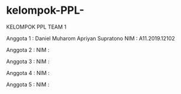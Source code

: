 # kelompok-PPL-
KELOMPOK PPL 
TEAM 1

Anggota 1 : Daniel Muharom Apriyan Supratono
NIM       : A11.2019.12102

Anggota 2 : 
NIM       :

Anggota 3 :
NIM       :

Anggota 4 :
NIM       :

Anggota 5 :
NIM       :
